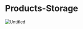 # Products-Storage

![Untitled](https://github.com/Elonsolmostafa1/Products-Storage/assets/62807830/19dace49-57f9-42e5-b266-3ff348a8e0d5)
